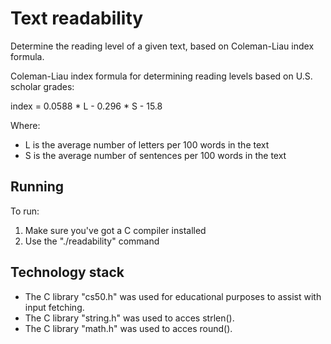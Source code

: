 # Text readability

Determine the reading level of a given text, based on Coleman-Liau index formula.

Coleman-Liau index formula for determining reading levels based on U.S. scholar grades: 

index = 0.0588 * L - 0.296 * S - 15.8

Where:
* L is the average number of letters per 100 words in the text
* S is the average number of sentences per 100 words in the text

## Running

To run:
1. Make sure you've got a C compiler installed
2. Use the "./readability" command

## Technology stack

* The C library "cs50.h" was used for educational purposes to assist with input fetching.
* The C library "string.h" was used to acces strlen().
* The C library "math.h" was used to acces round().